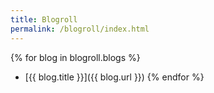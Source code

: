 ```yaml
---
title: Blogroll
permalink: /blogroll/index.html
---
```


{% for blog in blogroll.blogs %}
* [{{ blog.title }}]({{ blog.url }})
{% endfor %}